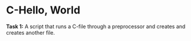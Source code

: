 # C-Hello, World

**Task 1:** A script that runs a C-file through a preprocessor and creates and creates another file.
